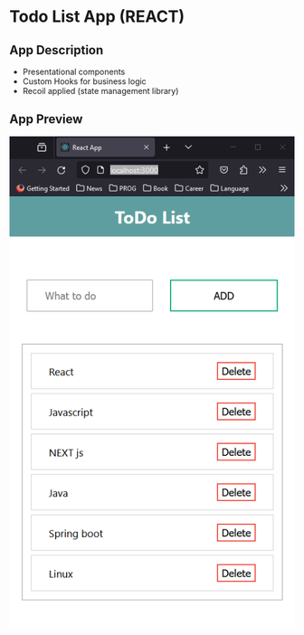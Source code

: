 # Todo List App (REACT)

## App Description

- Presentational components
- Custom Hooks for business logic
- Recoil applied (state management library)

## App Preview
<img src="app_preview.PNG" >
